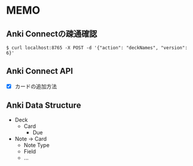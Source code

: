 # MEMO

## Anki Connectの疎通確認

```shell
$ curl localhost:8765 -X POST -d '{"action": "deckNames", "version": 6}'
```

## Anki Connect API

- [x] カードの追加方法

## Anki Data Structure

- Deck
    - Card
        - Due
- Note -> Card
    - Note Type
    - Field
    - ...


